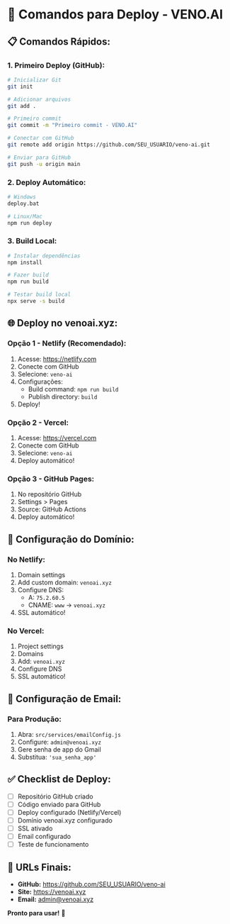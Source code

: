 # 🚀 Comandos para Deploy - VENO.AI

## 📋 **Comandos Rápidos:**

### **1. Primeiro Deploy (GitHub):**
```bash
# Inicializar Git
git init

# Adicionar arquivos
git add .

# Primeiro commit
git commit -m "Primeiro commit - VENO.AI"

# Conectar com GitHub
git remote add origin https://github.com/SEU_USUARIO/veno-ai.git

# Enviar para GitHub
git push -u origin main
```

### **2. Deploy Automático:**
```bash
# Windows
deploy.bat

# Linux/Mac
npm run deploy
```

### **3. Build Local:**
```bash
# Instalar dependências
npm install

# Fazer build
npm run build

# Testar build local
npx serve -s build
```

## 🌐 **Deploy no venoai.xyz:**

### **Opção 1 - Netlify (Recomendado):**
1. Acesse: https://netlify.com
2. Conecte com GitHub
3. Selecione: `veno-ai`
4. Configurações:
   - Build command: `npm run build`
   - Publish directory: `build`
5. Deploy!

### **Opção 2 - Vercel:**
1. Acesse: https://vercel.com
2. Conecte com GitHub
3. Selecione: `veno-ai`
4. Deploy automático!

### **Opção 3 - GitHub Pages:**
1. No repositório GitHub
2. Settings > Pages
3. Source: GitHub Actions
4. Deploy automático!

## 🔧 **Configuração do Domínio:**

### **No Netlify:**
1. Domain settings
2. Add custom domain: `venoai.xyz`
3. Configure DNS:
   - A: `75.2.60.5`
   - CNAME: `www` → `venoai.xyz`
4. SSL automático!

### **No Vercel:**
1. Project settings
2. Domains
3. Add: `venoai.xyz`
4. Configure DNS
5. SSL automático!

## 📧 **Configuração de Email:**

### **Para Produção:**
1. Abra: `src/services/emailConfig.js`
2. Configure: `admin@venoai.xyz`
3. Gere senha de app do Gmail
4. Substitua: `'sua_senha_app'`

## ✅ **Checklist de Deploy:**

- [ ] Repositório GitHub criado
- [ ] Código enviado para GitHub
- [ ] Deploy configurado (Netlify/Vercel)
- [ ] Domínio venoai.xyz configurado
- [ ] SSL ativado
- [ ] Email configurado
- [ ] Teste de funcionamento

## 🎯 **URLs Finais:**

- **GitHub:** https://github.com/SEU_USUARIO/veno-ai
- **Site:** https://venoai.xyz
- **Email:** admin@venoai.xyz

**Pronto para usar!** 🎉

